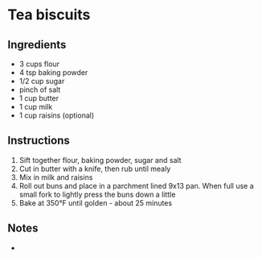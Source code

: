 # Tea biscuits

## Ingredients
-   3 cups flour
-   4 tsp baking powder
-   1/2 cup sugar
-   pinch of salt
-   1 cup butter
-   1 cup milk
-   1 cup raisins (optional)

## Instructions

1.  Sift together flour, baking powder, sugar and salt
2.  Cut in butter with a knife, then rub until mealy
3.  Mix in milk and raisins
4.  Roll out buns and place in a parchment lined 9x13 pan. When full use a small fork to lightly press the buns down a little
5.  Bake at 350&deg;F until golden - about 25 minutes

## Notes

-  